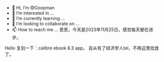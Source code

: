 - 👋 Hi, I’m @Goopman
- 👀 I’m interested in ...
- 🌱 I’m currently learning ...  
- 💞️ I’m looking to collaborate on ...
- 📫 How to reach me ...
恩恩，今天是2023年11月25日，感觉每天都在进步。
<!---
Goopman/Goopman is a ✨ special ✨ repository because its `README.md` (this file) appears on your GitHub profile.
You can click the Preview link to take a look at your changes.
--->
Hello
复刻一下：calibre ebook 8.3 app。
自从有了经济学人tel，不再这里找食了。
